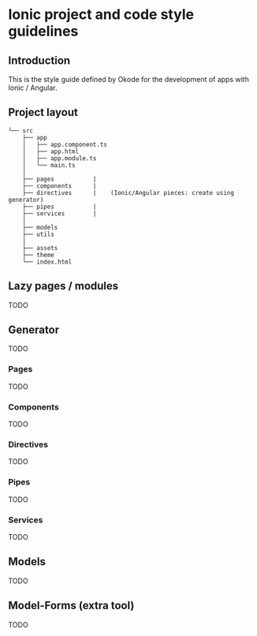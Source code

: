# Ionic project and code style guidelines

## Introduction
This is the style guide defined by Okode for the development of apps with Ionic / Angular.

## Project layout

```
└── src
    ├── app
    │   ├── app.component.ts
    │   ├── app.html
    │   ├── app.module.ts
    │   └── main.ts
    │   
    ├── pages           |
    ├── components      |
    ├── directives      |    (Ionic/Angular pieces: create using generator)
    ├── pipes           |
    ├── services        |
    │
    ├── models
    ├── utils
    │
    ├── assets
    ├── theme
    └── index.html
```

## Lazy pages / modules
TODO

## Generator
TODO

### Pages
TODO

### Components
TODO

### Directives
TODO

### Pipes
TODO

### Services
TODO

## Models
TODO

## Model-Forms (extra tool)
TODO

